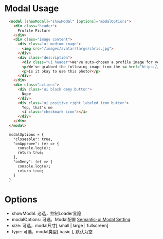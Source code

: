 # Modal Usage

```html
  <modal [showModal]="showModal" [options]="modalOptions">
    <div class="header">
      Profile Picture
    </div>
    <div class="image content">
      <div class="ui medium image">
        <img src="/images/avatar/large/chris.jpg">
      </div>
      <div class="description">
        <div class="ui header">We've auto-chosen a profile image for you.</div>
        <p>We've grabbed the following image from the <a href="https://www.gravatar.com" target="_blank">gravatar</a> image associated with your registered e-mail address.</p>
        <p>Is it okay to use this photo?</p>
      </div>
    </div>
    <div class="actions">
      <div class="ui black deny button">
        Nope
      </div>
      <div class="ui positive right labeled icon button">
        Yep, that's me
        <i class="checkmark icon"></i>
      </div>
    </div>
  </modal>
  
  modalOptions = {
    "closeable": true,
    "onApprove": (e) => {
      console.log(e);
      return true;
    },
    "onDeny": (e) => {
      console.log(e);
      return true;
    }
  }
```

# Options
- showModal: 必选，控制Loader显隐
- modalOptions: 可选，Modal配置 <a href="http://semantic-ui.com/modules/modal.html#/settings">Semantic-ui Modal Setting</a>
- size: 可选，modal尺寸[ small | large | fullscreen]
- type: 可选，modal类型[ basic ], 默认为空
